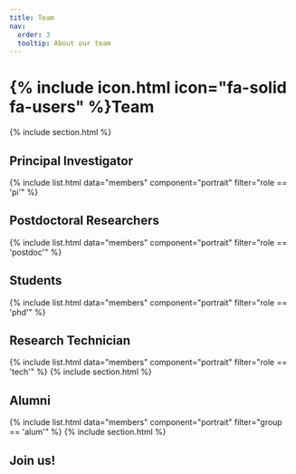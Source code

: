 ```yaml
---
title: Team
nav:
  order: 3
  tooltip: About our team
---
```


# {% include icon.html icon="fa-solid fa-users" %}Team
{% include section.html %}
## Principal Investigator
{% include list.html data="members" component="portrait" filter="role == 'pi'" %}
## Postdoctoral Researchers
{% include list.html data="members" component="portrait" filter="role == 'postdoc'" %}
## Students
{% include list.html data="members" component="portrait" filter="role == 'phd'" %}
## Research Technician
{% include list.html data="members" component="portrait" filter="role == 'tech'" %}
{% include section.html %}
## Alumni
{% include list.html data="members" component="portrait" filter="group == 'alum'" %}
{% include section.html %}
## Join us!
